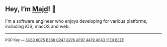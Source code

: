 ## Hey, I’m [Majd](https://alfhaily.me/)! 👋

I'm a software engineer who enjoys developing for various platforms, including iOS, macOS and web.

---

<sup>
PGP Key — <a href="https://keybase.io/majd/pgp_keys.asc?fingerprint=5c636c75b368c2478276af974479af431fe0beef">5C63 6C75 B368 C247 8276 AF97 4479 AF43 1FE0 BEEF</a>
</sup>
